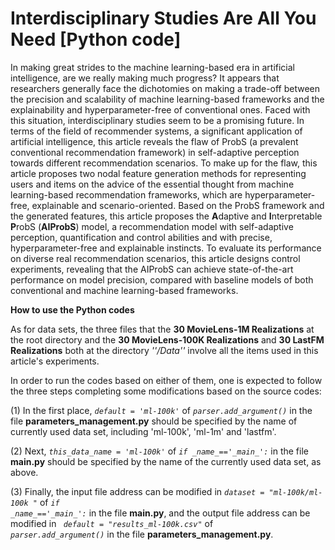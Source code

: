 # Interdisciplinary Studies Are All You Need [Python code]
In making great strides to the machine learning-based era in artificial intelligence, are we really making much progress? It appears that researchers generally face the dichotomies on making a trade-off between the precision and scalability of machine learning-based frameworks and the explainability and hyperparameter-free of conventional ones. Faced with this situation, interdisciplinary studies seem to be a promising future. In terms of the field of recommender systems, a significant application of artificial intelligence, this article reveals the flaw of ProbS (a prevalent conventional recommendation framework) in self-adaptive perception towards different recommendation scenarios. To make up for the flaw, this article proposes two nodal feature generation methods for representing users and items on the advice of the essential thought from machine learning-based recommendation frameworks, which are hyperparameter-free, explainable and scenario-oriented. Based on the ProbS framework and the generated features, this article proposes the **A**daptive and **I**nterpretable **P**robS (**AIProbS**) model, a recommendation model with self-adaptive perception, quantification and control abilities and with precise, hyperparameter-free and explainable instincts. To evaluate its performance on diverse real recommendation scenarios, this article designs control experiments, revealing that the AIProbS can achieve state-of-the-art performance on model precision, compared with baseline models of both conventional and machine learning-based frameworks.

**How to use the Python codes**

As for data sets, the three files that the **30 MovieLens-1M Realizations** at the root directory and the **30 MovieLens-100K Realizations** and **30 LastFM Realizations** both at the directory <i>''/Data''</i> involve all the items used in this article's experiments.

In order to run the codes based on either of them, one is expected to follow the three steps completing some modifications based on the source codes:

(1) In the first place, <code><i>default = 'ml-100k'</i></code> of <code><i>parser.add_argument()</i></code> in the file **parameters_management.py** should be specified by the name of currently used data set, including 'ml-100k', 'ml-1m' and 'lastfm'.

(2) Next, <code><i>this_data_name = 'ml-100k'</i></code> of <code><i>if \__name__=='\__main\__':</i></code> in the file **main.py** should be specified by the name of the currently used data set, as above.

(3) Finally, the input file address can be modified in <code><i>dataset = "ml-100k/ml-100k "</i></code> of <code><i>if \__name\__=='\__main\__':</i></code> in the file **main.py**, and the output file address can be modified in <code><i> default = "results_ml-100k.csv"</i></code> of <code><i> parser.add_argument()</i></code> in the file **parameters_management.py**.
